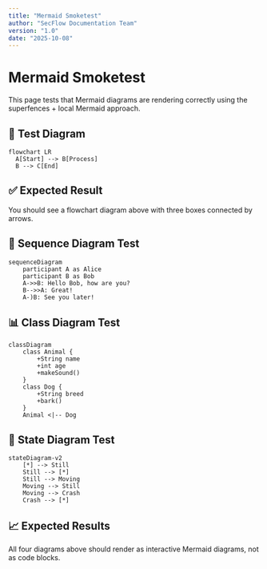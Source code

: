 ```yaml
---
title: "Mermaid Smoketest"
author: "SecFlow Documentation Team"
version: "1.0"
date: "2025-10-08"
---
```


# Mermaid Smoketest

This page tests that Mermaid diagrams are rendering correctly using the superfences + local Mermaid approach.

## 🧪 Test Diagram

```mermaid
flowchart LR
  A[Start] --> B[Process]
  B --> C[End]
```

## ✅ Expected Result

You should see a flowchart diagram above with three boxes connected by arrows.

## 🔄 Sequence Diagram Test

```mermaid
sequenceDiagram
    participant A as Alice
    participant B as Bob
    A->>B: Hello Bob, how are you?
    B-->>A: Great!
    A-)B: See you later!
```

## 📊 Class Diagram Test

```mermaid
classDiagram
    class Animal {
        +String name
        +int age
        +makeSound()
    }
    class Dog {
        +String breed
        +bark()
    }
    Animal <|-- Dog
```

## 🎯 State Diagram Test

```mermaid
stateDiagram-v2
    [*] --> Still
    Still --> [*]
    Still --> Moving
    Moving --> Still
    Moving --> Crash
    Crash --> [*]
```

## 📈 Expected Results

All four diagrams above should render as interactive Mermaid diagrams, not as code blocks.
```